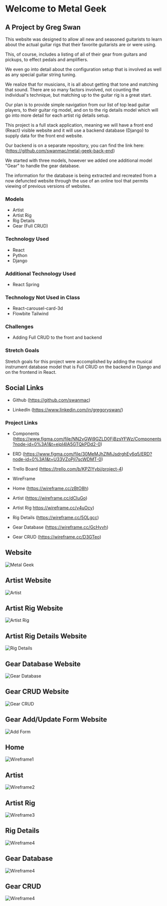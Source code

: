 # Welcome to Metal Geek

## A Project by Greg Swan

This website was designed to allow all new and seasoned guitarists to learn about the actual guitar rigs that their favorite guitarists are or were using. 

This, of course, includes a listing of all of their gear from guitars and pickups, to effect pedals and amplifiers. 

We even go into detail about the configuration setup that is involved as well as any special guitar string tuning.

We realize that for musicians, it is all about getting that tone and matching that sound. There are so many factors involved, not counting the individual's technique, but matching up to the guitar rig is a great start.

Our plan is to provide simple navigation from our list of top lead guitar players, to their guitar rig model, and on to the rig details model which will go into more detail for each artist rig details setup.

This project is a full stack application, meaning we will have a front end (React) visible website and it will use a backend database (Django) to supply data for the front end website.

Our backend is on a separate repository, you can find the link here: (https://github.com/swanmac/metal-geek-back-end)

We started with three models, however we added one additional model "Gear" to handle the gear database.

The information for the database is being extracted and recreated from a now defuncted website through the use of an online tool that permits viewing of previous versions of websites.

### Models

- Artist
- Artist Rig
- Rig Details
- Gear (Full CRUD)


### Technology Used

- React
- Python
- Django

### Additional Technology Used

- React Spring


### Technology Not Used in Class

- React-carousel-card-3d
- Flowbite Tailwind

### Challenges

- Adding Full CRUD to the front and backend

### Stretch Goals

Stretch goals for this project were accomplished by adding the musical instrument database model that is Full CRUD on the backend in Django and on the frontend in React.

## Social Links
- Github
(https://github.com/swanmac)

- LinkedIn
(https://www.linkedin.com/in/gregoryswan/)

### Project Links

- Components
(https://www.figma.com/file/NN2vGWj9GZLD0FjBzsYFWz/Components?node-id=0%3A1&t=eipI4lA5GTQkPDd2-0)

- ERD
(https://www.figma.com/file/30MeMJhZlMiJsdrghEy6q5/ERD?node-id=0%3A1&t=U33VZoPjI7scWDMT-0)

- Trello Board
(https://trello.com/b/KPZIYybi/project-4)

- WireFrame
- Home (https://wireframe.cc/zBtO8h)
- Artist (https://wireframe.cc/dCIuGo)
- Artist Rig https://wireframe.cc/v4uOcy)
- Rig Details (https://wireframe.cc/5OLgcc)
- Gear Database (https://wireframe.cc/GcHyvh)
- Gear CRUD (https://wireframe.cc/D3GTeo)

## Website
<img src="public/a7.png" alt="Metal Geek">

## Artist Website
<img src="public/a8.png" alt="Artist">

## Artist Rig Website
<img src="public/a9.png" alt="Artist Rig">

## Artist Rig Details Website
<img src="public/a10.png" alt="Rig Details">

## Gear Database Website
<img src="public/a11.png" alt="Gear Database">

## Gear CRUD Website
<img src="public/a12.png" alt="Gear CRUD">

## Gear Add/Update Form Website
<img src="public/a13.png" alt="Add Form">

## Home
<img src="public/a1.png" alt="Wireframe1">

## Artist
<img src="public/a2.png" alt="Wireframe2">

## Artist Rig
<img src="public/a3.png" alt="Wireframe3">

## Rig Details
<img src="public/a4.png" alt="Wireframe4">

## Gear Database
<img src="public/a5.png" alt="Wireframe4">

## Gear CRUD
<img src="public/a6.png" alt="Wireframe4">